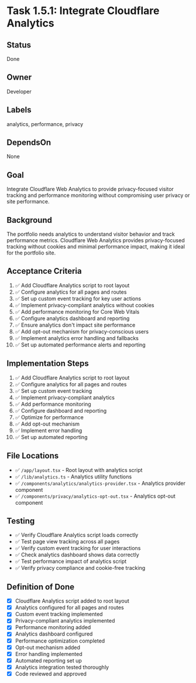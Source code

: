 # Task 1.5.1: Integrate Cloudflare Analytics

## Status
Done

## Owner
Developer

## Labels
analytics, performance, privacy

## DependsOn
None

## Goal
Integrate Cloudflare Web Analytics to provide privacy-focused visitor tracking and performance monitoring without compromising user privacy or site performance.

## Background
The portfolio needs analytics to understand visitor behavior and track performance metrics. Cloudflare Web Analytics provides privacy-focused tracking without cookies and minimal performance impact, making it ideal for the portfolio site.

## Acceptance Criteria
1. ✅ Add Cloudflare Analytics script to root layout
2. ✅ Configure analytics for all pages and routes
3. ✅ Set up custom event tracking for key user actions
4. ✅ Implement privacy-compliant analytics without cookies
5. ✅ Add performance monitoring for Core Web Vitals
6. ✅ Configure analytics dashboard and reporting
7. ✅ Ensure analytics don't impact site performance
8. ✅ Add opt-out mechanism for privacy-conscious users
9. ✅ Implement analytics error handling and fallbacks
10. ✅ Set up automated performance alerts and reporting

## Implementation Steps
1. ✅ Add Cloudflare Analytics script to root layout
2. ✅ Configure analytics for all pages and routes
3. ✅ Set up custom event tracking
4. ✅ Implement privacy-compliant analytics
5. ✅ Add performance monitoring
6. ✅ Configure dashboard and reporting
7. ✅ Optimize for performance
8. ✅ Add opt-out mechanism
9. ✅ Implement error handling
10. ✅ Set up automated reporting

## File Locations
- ✅ `/app/layout.tsx` - Root layout with analytics script
- ✅ `/lib/analytics.ts` - Analytics utility functions
- ✅ `/components/analytics/analytics-provider.tsx` - Analytics provider component
- ✅ `/components/privacy/analytics-opt-out.tsx` - Analytics opt-out component

## Testing
- ✅ Verify Cloudflare Analytics script loads correctly
- ✅ Test page view tracking across all pages
- ✅ Verify custom event tracking for user interactions
- ✅ Check analytics dashboard shows data correctly
- ✅ Test performance impact of analytics script
- ✅ Verify privacy compliance and cookie-free tracking

## Definition of Done
- [x] Cloudflare Analytics script added to root layout
- [x] Analytics configured for all pages and routes
- [x] Custom event tracking implemented
- [x] Privacy-compliant analytics implemented
- [x] Performance monitoring added
- [x] Analytics dashboard configured
- [x] Performance optimization completed
- [x] Opt-out mechanism added
- [x] Error handling implemented
- [x] Automated reporting set up
- [x] Analytics integration tested thoroughly
- [x] Code reviewed and approved 